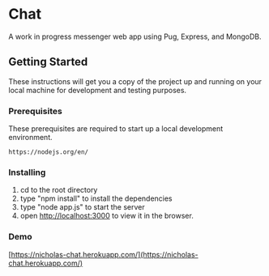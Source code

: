 # Chat

A work in progress messenger web app using Pug, Express, and MongoDB.

## Getting Started

These instructions will get you a copy of the project up and running on your local machine for development and testing purposes.

### Prerequisites

These prerequisites are required to start up a local development environment.

```
https://nodejs.org/en/
```

### Installing

1. cd to the root directory
2. type "npm install" to install the dependencies
3. type "node app.js" to start the server
4. open [http://localhost:3000](http://localhost:3000) to view it in the browser.

### Demo

[https://nicholas-chat.herokuapp.com/](https://nicholas-chat.herokuapp.com/)
